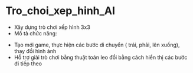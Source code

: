 # Tro_choi_xep_hinh_AI
- Xây dựng trò chơi xếp hình 3x3 
- Mô tả chức năng:
+ Tạo mới game, thực hiện các bước di chuyển ( trái, phải, lên xuống), thay đổi hình ảnh
+ Hỗ trợ giải trò chơi bằng thuật toán leo đồi bằng cách hiển thị các bước đi tiếp theo
